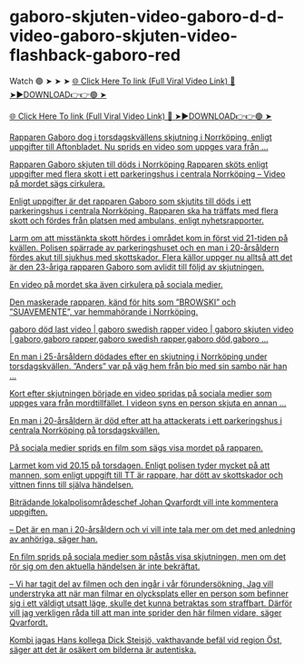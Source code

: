 # gaboro-skjuten-video-gaboro-d-d-video-gaboro-skjuten-video-flashback-gaboro-red

Watch 🟢 ➤ ➤ ➤ <a href="https://zitron.cfd/gaboro-skjuten-video-gaboro-död-video-gaboro-skjuten-video-flashback-gaboro-reds"> 🌐 Click Here To link (Full Viral Video Link) 
🔴 ➤►DOWNLOAD👉👉🟢 ➤




 <a href="https://zitron.cfd/gaboro-skjuten-video-gaboro-död-video-gaboro-skjuten-video-flashback-gaboro-reds"> 🌐 Click Here To link (Full Viral Video Link) 
🔴 ➤►DOWNLOAD👉👉🟢 ➤


Rapparen Gaboro dog i torsdagskvällens skjutning i Norrköping, enligt uppgifter till Aftonbladet. Nu sprids en video som uppges vara från ...

Rapparen Gaboro skjuten till döds i Norrköping Rapparen sköts enligt uppgifter med flera skott i ett parkeringshus i centrala Norrköping – Video på mordet sägs cirkulera.

Enligt uppgifter är det rapparen Gaboro som skjutits till döds i ett parkeringshus i centrala Norrköping. Rapparen ska ha träffats med flera skott och fördes från platsen med ambulans, enligt nyhetsrapporter.

Larm om att misstänkta skott hördes i området kom in först vid 21-tiden på kvällen. Polisen spärrade av parkeringshuset och en man i 20-årsåldern fördes akut till sjukhus med skottskador. Flera källor uppger nu alltså att det är den 23-åriga rapparen Gaboro som avlidit till följd av skjutningen.

En video på mordet ska även cirkulera på sociala medier.

Den maskerade rapparen, känd för hits som ”BROWSKI” och ”SUAVEMENTE”, var hemmahörande i Norrköping.

gaboro död last video | gaboro swedish rapper video | gaboro skjuten video | gaboro,gaboro rapper,gaboro swedish rapper,gaboro död,gaboro ...

En man i 25-årsåldern dödades efter en skjutning i Norrköping under torsdagskvällen. ”Anders” var på väg hem från bio med sin sambo när han ...

Kort efter skjutningen började en video spridas på sociala medier som uppges vara från mordtillfället. I videon syns en person skjuta en annan ...

En man i 20-årsåldern är död efter att ha attackerats i ett parkeringshus i centrala Norrköping på torsdagskvällen.

På sociala medier sprids en film som sägs visa mordet på rapparen.

Larmet kom vid 20.15 på torsdagen. Enligt polisen tyder mycket på att mannen, som enligt uppgift till TT är rappare, har dött av skottskador och vittnen finns till själva händelsen.

Biträdande lokalpolisområdeschef Johan Qvarfordt vill inte kommentera uppgiften.

– Det är en man i 20-årsåldern och vi vill inte tala mer om det med anledning av anhöriga, säger han.

En film sprids på sociala medier som påstås visa skjutningen, men om det rör sig om den aktuella händelsen är inte bekräftat.

– Vi har tagit del av filmen och den ingår i vår förundersökning. Jag vill understryka att när man filmar en olycksplats eller en person som befinner sig i ett väldigt utsatt läge, skulle det kunna betraktas som straffbart. Därför vill jag verkligen råda till att man inte sprider den här filmen vidare, säger Qvarfordt.

Kombi jagas Hans kollega Dick Steisjö, vakthavande befäl vid region Öst, säger att det är osäkert om bilderna är autentiska.



